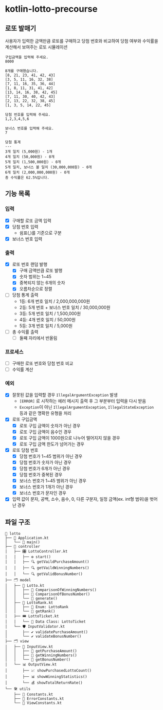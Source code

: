 # kotlin-lotto-precourse

## 로또 발매기
사용자가 입력한 금액만큼 로또를 구매하고 당첨 번호와 비교하여 당첨 여부와 수익률을 계산해서 보여주는 로또 시뮬레이션

```text
구입금액을 입력해 주세요.
8000

8개를 구매했습니다.
[8, 21, 23, 41, 42, 43] 
[3, 5, 11, 16, 32, 38] 
[7, 11, 16, 35, 36, 44] 
[1, 8, 11, 31, 41, 42] 
[13, 14, 16, 38, 42, 45] 
[7, 11, 30, 40, 42, 43] 
[2, 13, 22, 32, 38, 45] 
[1, 3, 5, 14, 22, 45]

당첨 번호를 입력해 주세요.
1,2,3,4,5,6

보너스 번호를 입력해 주세요.
7

당첨 통계
---
3개 일치 (5,000원) - 1개
4개 일치 (50,000원) - 0개
5개 일치 (1,500,000원) - 0개
5개 일치, 보너스 볼 일치 (30,000,000원) - 0개
6개 일치 (2,000,000,000원) - 0개
총 수익률은 62.5%입니다.
```

## 기능 목록
### 입력
- [x] 구매할 로또 금액 입력
- [x] 당첨 번호 입력
  - 쉼표(,)를 기준으로 구분
- [x] 보너스 번호 입력

### 출력
- [x] 로또 번호 랜덤 발행
  - [X] 구매 금액만큼 로또 발행
  - [x] 숫자 범위는 1~45
  - [x] 중복되지 않는 6개의 숫자
  - [x] 오름차순으로 정렬
- [ ] 당첨 통계 출력
  - 1등: 6개 번호 일치 / 2,000,000,000원
  - 2등: 5개 번호 + 보너스 번호 일치 / 30,000,000원
  - 3등: 5개 번호 일치 / 1,500,000원
  - 4등: 4개 번호 일치 / 50,000원
  - 5등: 3개 번호 일치 / 5,000원
- [ ] 총 수익률 출력
  - [ ] 둘째 자리에서 반올림

### 프로세스
- [ ] 구매한 로또 번호와 당첨 번호 비교
- [ ] 수익률 계산

### 예외
- [x] 잘못된 값을 입력할 경우 `IllegalArgumentException` 발생
  - `[ERROR]` 로 시작하는 에러 메시지 출력 후 그 부분부터 입력을 다시 받음
  - `Exception`이 아닌 `IllegalArgumentException`, `IllegalStateException` 등과 같은 명확한 유형을 처리
- [x] 로또 구입금액
  - [x] 로또 구입 금액이 숫자가 아닌 경우
  - [x] 로또 구입 금액이 음수인 경우
  - [x] 로또 구입 금액이 1000원으로 나누어 떨어지지 않을 경우
  - [x] 로또 구입 금액 한도가 넘어가는 경우
- [X] 로또 당첨 번호
  - [x] 당첨 번호가 1~45 범위가 아닌 경우
  - [x] 당첨 번호가 숫자가 아닌 경우
  - [x] 당첨 번호가 6개가 아닌 경우
  - [x] 당첨 번호가 중복된 경우
  - [X] 보너스 번호가 1~45 범위가 아닌 경우
  - [x] 보너스 번호가 1개가 아닌 경우
  - [x] 보너스 번호가 문자인 경우

- [x] 입력 값이 문자, 공백, 소수, 음수, 0, 다른 구분자, 일정 금액(ex. int형 범위)을 벗어난 경우

## 파일 구조
```text
🎫 lotto
├── 🚀 Application.kt
│   └── 🔹 main()
├── 📂 controller
│   ├── 🎛️ LottoController.kt
│   │   ├── ⚙️ start()
│   │   ├── 🔍 getVaildPurchaseAmount()
│   │   ├── 🔍 getVaildWinningNumbers()
│   │   └── 🔍 getValidBonusNumber()
├── 🗂️ model
│   ├── 🎲 Lotto.kt
│   │   ├── 🔄 ComparisonOfWinningNumbers()
│   │   ├── 🔄 ComparisonOfBonusNumber()
│   │   └── 🎲 generate()
│   ├── 🏅 LottoRank.kt
│   │   ├── 📜 Enum: LottoRank
│   │   └── 🧩 getRank()
│   ├── 🎟️ LottoTicket.kt
│   │   └── 📜 Data Class: LottoTicket
│   └── 🛡️ InputValidator.kt
│       ├── ✔️ validatePurchaseAmount()
│       └── ✔️ validateBonusNumber()
├── 🗂️ view
│   ├── 📝 InputView.kt
│   │   ├── 🧾 getPurchaseAmount()
│   │   ├── 🧾 getWinningNumbers()
│   │   └── 🧾 getBonusNumber()
│   └── 📊 OutputView.kt
│       ├── 📈 showPurchasedLottoCount()
│       ├── 📊 showWinningStatistics()
│       └── 💰 showTotalReturnRate()
└── 🛠️ utils
    ├── 📍 Constants.kt
    ├── 🚫 ErrorConstants.kt
    └── 📑 ViewConstants.kt


```
